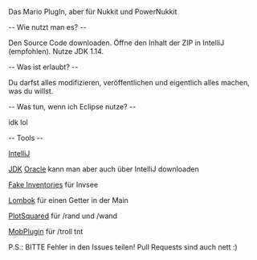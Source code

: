 Das Mario PlugIn, aber für Nukkit und PowerNukkit

-- Wie nutzt man es? --

Den Source Code downloaden. Öffne den Inhalt der ZIP in IntelliJ (empfohlen). Nutze JDK 1.14.

-- Was ist erlaubt? --

Du darfst alles modifizieren, veröffentlichen und eigentlich alles machen, was du willst.

-- Was tun, wenn ich Eclipse nutze? --

idk lol

-- Tools --

[IntelliJ](https://www.jetbrains.com/idea/download/)

[JDK](https://jdk.java.net/java-se-ri/14) [Oracle](https://www.oracle.com/de/java/technologies/javase/jdk14-archive-downloads.html) kann man aber auch über IntelliJ downloaden

[Fake Inventories](https://ci.opencollab.dev//job/NukkitX/job/FakeInventories/job/master/) für Invsee

[Lombok](https://projectlombok.org/download) für einen Getter in der Main

[PlotSquared](https://cloudburstmc.org/resources/plotsquared.31/) für /rand und /wand

[MobPlugin](https://cloudburstmc.org/resources/mobplugin.3/) für /troll tnt

P.S.: BITTE Fehler in den Issues teilen! Pull Requests sind auch nett :)
